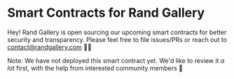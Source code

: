 # Smart Contracts for Rand Gallery

Hey! Rand Gallery is open sourcing our upcoming smart contracts for better security and transparency. Please feel free to file issues/PRs or reach out to contact@randgallery.com 🧑‍💻

Note: We have not deployed this smart contract yet. We'd like to review it _a lot_ first, with the help from interested community members 🙏
